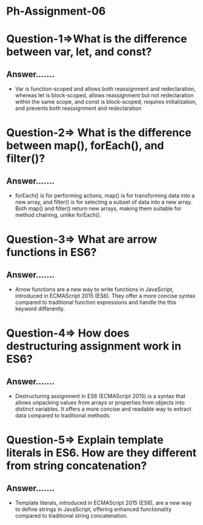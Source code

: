 # Ph-Assignment-06
# Question-1=>What is the difference between var, let, and const?
## Answer.......
* Var is function-scoped and allows both reassignment and redeclaration, whereas let is block-scoped, allows reassignment but not redeclaration within the same scope, and const is block-scoped, requires initialization, and prevents both reassignment and redeclaration

# Question-2=> What is the difference between map(), forEach(), and filter()?
## Answer....... 
* forEach() is for performing actions, map() is for transforming data into a new array, and filter() is for selecting a subset of data into a new array. Both map() and filter() return new arrays, making them suitable for method chaining, unlike forEach().
# Question-3=>  What are arrow functions in ES6?
## Answer.......
* Arrow functions are a new way to write functions in JavaScript, introduced in ECMAScript 2015 (ES6). They offer a more concise syntax compared to traditional function expressions and handle the this keyword differently.
# Question-4=> How does destructuring assignment work in ES6?  
## Answer.......
* Destructuring assignment in ES6 (ECMAScript 2015) is a syntax that allows unpacking values from arrays or properties from objects into distinct variables. It offers a more concise and readable way to extract data compared to traditional methods. 

# Question-5=> Explain template literals in ES6. How are they different from string concatenation?
## Answer.......
* Template literals, introduced in ECMAScript 2015 (ES6), are a new way to define strings in JavaScript, offering enhanced functionality compared to traditional string concatenation.